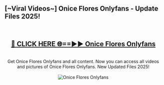 <h2>[~Viral Videos~] Onice Flores Onlyfans - Update Files 2025!</h2>
<br>
<div align="center">
<h2><a href="https://betterlinks.top/A2PfLJ" rel="nofollow">🔴 CLICK HERE 🌐==►► Onice Flores Onlyfans</a></h2>
<br>
Get Onice Flores Onlyfans and all content. Now you can access all videos and pictures of Onice Flores Onlyfans. New Updated Files 2025!
<br>
<br>
<a href="https://betterlinks.top/A2PfLJ" rel="nofollow" data-target="animated-image.originalLink"><img src="https://i.ibb.co.com/WyWwxjT/player-gif2.gif" alt="Onice Flores Onlyfans" style="max-width: 100%; display: inline-block;" data-target="animated-image.originalImage"></a>
</div>
<br>
